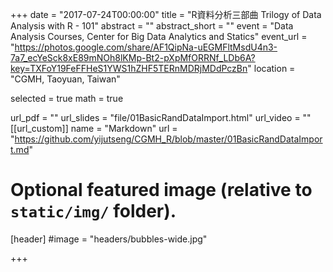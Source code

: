 +++
date = "2017-07-24T00:00:00"
title = "R資料分析三部曲 Trilogy of Data Analysis with R - 101"
abstract = ""
abstract_short = ""
event = "Data Analysis Courses, Center for Big Data Analytics and Statics"
event_url = "https://photos.google.com/share/AF1QipNa-uEGMFltMsdU4n3-7a7_ecYeSck8xE89mNOh8lKMp-Bt2-pXpMfORRNf_LDb6A?key=TXFoY19FeFFHeS1YWS1hZHF5TERnMDRjMDdPczBn"
location = "CGMH, Taoyuan, Taiwan"

selected = true
math = true

url_pdf = ""
url_slides = "file/01BasicRandDataImport.html"
url_video = ""
[[url_custom]]
name = "Markdown"
url = "https://github.com/yijutseng/CGMH_R/blob/master/01BasicRandDataImport.md"
# Optional featured image (relative to `static/img/` folder).
[header]
#image = "headers/bubbles-wide.jpg"

+++


